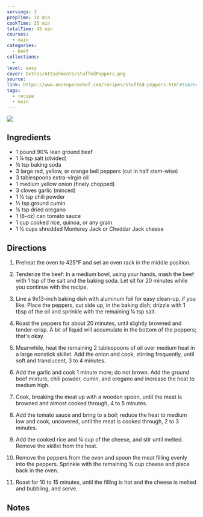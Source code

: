 ```yaml
---
servings: 3
prepTime: 10 min
cookTime: 35 min
totalTime: 45 min
courses:
  - main
categories:
  - beef
collections:
  -
level: easy
cover: Extras/Attachments/stuffedPeppers.png
source:
link: https://www.onceuponachef.com/recipes/stuffed-peppers.html#tabrecipe
tags:
  - recipe
  - main
---
```


![](Extras/Attachments/stuffedPeppers.png)


## Ingredients

- 1 pound 90% lean ground beef
- 1 ¼ tsp salt (divided)
- ¼ tsp baking soda
- 3 large red, yellow, or orange bell peppers (cut in half stem-wise)
- 3 tablespoons extra-virgin oil
- 1 medium yellow onion (finely chopped)
- 3 cloves garlic (minced)
- 1 ½ tsp chili powder
- ½ tsp ground cumin
- ¼ tsp dried oregano
- 1 (8-oz) can tomato sauce
- 1 cup cooked rice, quinoa, or any grain
- 1 ½ cups shredded Monterey Jack or Cheddar Jack cheese


## Directions

1. Preheat the oven to 425°F and set an oven rack in the middle position.

2. Tenderize the beef: In a medium bowl, using your hands, mash the beef with 1 tsp of the salt and the baking soda. Let sit for 20 minutes while you continue with the recipe.

3. Line a 9x13-inch baking dish with aluminum foil for easy clean-up, if you like. Place the peppers, cut side up, in the baking dish; drizzle with 1 tbsp of the oil and sprinkle with the remaining ¼ tsp salt.

4. Roast the peppers for about 20 minutes, until slightly browned and tender-crisp. A bit of liquid will accumulate in the bottom of the peppers; that's okay.

5. Meanwhile, heat the remaining 2 tablespoons of oil over medium heat in a large nonstick skillet. Add the onion and cook, stirring frequently, until soft and translucent, 3 to 4 minutes.

6. Add the garlic and cook 1 minute more; do not brown. Add the ground beef mixture, chili powder, cumin, and oregano and increase the heat to medium high.

7. Cook, breaking the meat up with a wooden spoon, until the meat is browned and almost cooked through, 4 to 5 minutes.

8. Add the tomato sauce and bring to a boil; reduce the heat to medium low and cook, uncovered, until the meat is cooked through, 2 to 3 minutes.

9. Add the cooked rice and ¾ cup of the cheese, and stir until melted. Remove the skillet from the heat.

10. Remove the peppers from the oven and spoon the meat filling evenly into the peppers. Sprinkle with the remaining ¾ cup cheese and place back in the oven.

11. Roast for 10 to 15 minutes, until the filling is hot and the cheese is melted and bubbling, and serve.


## Notes
